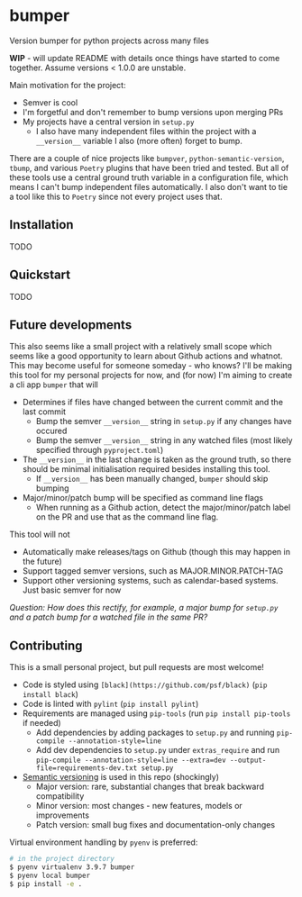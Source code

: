 # bumper
Version bumper for python projects across many files

**WIP** - will update README with details once things have started to come together. Assume
versions < 1.0.0 are unstable.

Main motivation for the project:
* Semver is cool
* I'm forgetful and don't remember to bump versions upon merging PRs
* My projects have a central version in `setup.py`
    * I also have many independent files within the project with a `__version__` variable I also
      (more often) forget to bump.

There are a couple of nice projects like `bumpver`, `python-semantic-version`, `tbump`, and various
`Poetry` plugins that have been tried and tested. But all of these tools use a central ground truth
variable in a configuration file, which means I can't bump independent files automatically. I also
don't want to tie a tool like this to `Poetry` since not every project uses that.

## Installation
TODO

## Quickstart
TODO

## Future developments
This also seems like a small project with a relatively small scope which seems like a good
opportunity to learn about Github actions and whatnot. This may become useful for someone someday -
who knows? I'll be making this tool for my personal projects for now, and (for now) I'm aiming to
create a cli app `bumper` that will
* Determines if files have changed between the current commit and the last commit
    * Bump the semver `__version__` string in `setup.py` if any changes have occured
    * Bump the semver `__version__` string in any watched files (most likely specified through
      `pyproject.toml`)
* The `__version__` in the last change is taken as the ground truth, so there should be minimal
  initialisation required besides installing this tool.
    * If `__version__` has been manually changed, `bumper` should skip bumping
* Major/minor/patch bump will be specified as command line flags
    * When running as a Github action, detect the major/minor/patch label on the PR and use that as
      the command line flag.

This tool will not
* Automatically make releases/tags on Github (though this may happen in the future)
* Support tagged semver versions, such as MAJOR.MINOR.PATCH-TAG
* Support other versioning systems, such as calendar-based systems. Just basic semver for now


*Question: How does this rectify, for example, a major bump for `setup.py` and a patch bump for a
watched file in the same PR?*


## Contributing
This is a small personal project, but pull requests are most welcome!

* Code is styled using `[black](https://github.com/psf/black)` (`pip install black`)
* Code is linted with `pylint` (`pip install pylint`)
* Requirements are managed using `pip-tools` (run `pip install pip-tools` if needed)
    * Add dependencies by adding packages to `setup.py` and running
        `pip-compile --annotation-style=line`
    * Add dev dependencies to `setup.py` under `extras_require` and run
        `pip-compile --annotation-style=line --extra=dev --output-file=requirements-dev.txt setup.py`
* [Semantic versioning](https://semver.org) is used in this repo (shockingly)
    * Major version: rare, substantial changes that break backward compatibility
    * Minor version: most changes - new features, models or improvements
    * Patch version: small bug fixes and documentation-only changes

Virtual environment handling by `pyenv` is preferred:
```bash
# in the project directory
$ pyenv virtualenv 3.9.7 bumper
$ pyenv local bumper
$ pip install -e .
```
